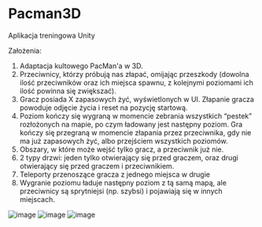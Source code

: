 # Pacman3D
Aplikacja treningowa Unity

Założenia:
1. Adaptacja kultowego PacMan'a w 3D.
2. Przeciwnicy, którzy próbują nas złapać, omijając przeszkody (dowolna ilość przeciwników oraz ich miejsca spawnu, z kolejnymi poziomami ich ilość powinna się
zwiększać).
3. Gracz posiada X zapasowych żyć, wyświetlonych w UI. Złapanie gracza powoduje
odjęcie życia i reset na pozycję startową.
4. Poziom kończy się wygraną w momencie zebrania wszystkich “pestek” rozłożonych na mapie, po czym ładowany jest następny poziom. Gra kończy się przegraną w momencie
złapania przez przeciwnika, gdy nie ma już zapasowych żyć, albo przejściem wszystkich poziomów. 
5. Obszary, w które może wejść tylko gracz, a przeciwnik już nie.
6. 2 typy drzwi: jeden tylko otwierający się przed graczem, oraz drugi otwierający się przed graczem i przeciwnikiem.
7. Teleporty przenoszące gracza z jednego miejsca w drugie
8. Wygranie poziomu ładuje następny poziom z tą samą mapą, ale przeciwnicy są sprytniejsi (np. szybsi) i pojawiają się w innych miejscach.

![image](https://user-images.githubusercontent.com/46719355/193830046-5d6f9b82-efb7-4c60-b50f-051117eb3830.png)
![image](https://user-images.githubusercontent.com/46719355/193830187-6127104b-b6d7-413d-8c71-60eb3757c301.png)
![image](https://user-images.githubusercontent.com/46719355/193830718-93e89772-9c91-41f4-9501-ff0e1dbd6ef4.png)
